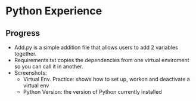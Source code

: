 # Python Experience
## Progress
- Add.py is a simple addition file that allows users to add 2 variables together.
- Requirements.txt copies the dependencies from one virtual enviroment so you can call it in another.
- Screenshots:
  - Virtual Env. Practice: shows how to set up, workon and deactivate a virtual env
  - Python Version: the version of Python currently installed
